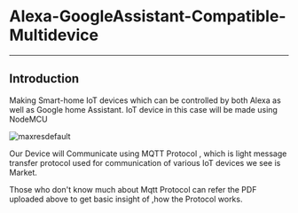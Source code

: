 # Alexa-GoogleAssistant-Compatible-Multidevice

___
## Introduction
Making Smart-home IoT devices which can be controlled by both Alexa as well as Google home Assistant.
IoT device in this case will be made using NodeMCU

![maxresdefault](https://user-images.githubusercontent.com/34485667/34891764-cbb3a17e-f7fc-11e7-86fa-cc6db5132ce9.jpg)

Our Device will Communicate using MQTT Protocol , which is light message transfer protocol used for communication 
of various IoT devices we see is Market.

Those who don't know much about Mqtt Protocol can refer the PDF uploaded above to get basic insight of ,how the Protocol
works.
